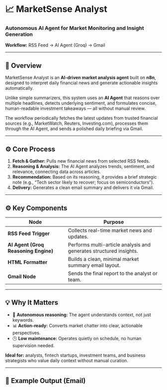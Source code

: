 # 📈 MarketSense Analyst
### Autonomous AI Agent for Market Monitoring and Insight Generation

**Workflow:** RSS Feed → AI Agent (Groq) → Gmail  

---

## 🧠 Overview
MarketSense Analyst is an **AI-driven market analysis agent** built on **n8n**, designed to interpret daily financial news and generate actionable insights automatically.  

Unlike simple summarizers, this system uses an **AI Agent** that reasons over multiple headlines, detects underlying sentiment, and formulates concise, human-readable investment takeaways — all without manual review.  

The workflow periodically fetches the latest updates from trusted financial sources (e.g., MarketWatch, Reuters, Investing.com), processes them through the AI Agent, and sends a polished daily briefing via Gmail.

---

## ⚙️ Core Process
1. **Fetch & Gather:** Pulls new financial news from selected RSS feeds.  
2. **Reasoning & Analysis:** The AI Agent analyzes trends, sentiment, and relevance, connecting data across articles.  
3. **Recommendation:** Based on its reasoning, it provides a brief strategic note (e.g., “Tech sector likely to recover; focus on semiconductors”).  
4. **Delivery:** Generates a clean email summary and delivers it via Gmail.  

---

## ⚙️ Key Components
| Node | Purpose |
|------|----------|
| **RSS Feed Trigger** | Collects real-time market news and updates. |
| **AI Agent (Groq Reasoning Engine)** | Performs multi-article analysis and generates structured insights. |
| **HTML Formatter** | Builds a clean, minimal market summary email layout. |
| **Gmail Node** | Sends the final report to the analyst or team. |

---

## 💡 Why It Matters
- 🧠 **Autonomous reasoning:** The agent understands context, not just keywords.  
- 📊 **Action-ready:** Converts market chatter into clear, actionable perspectives.  
- 🕒 **Low maintenance:** Operates quietly on schedule, no human supervision needed.  

**Ideal for:** analysts, fintech startups, investment teams, and business strategists who value daily context without manual curation.

---

## 🧩 Example Output (Email)
```text

